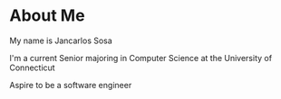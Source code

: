 # About Me
<p>My name is Jancarlos Sosa</p>
<p>I'm a current Senior majoring in Computer Science at the University of Connecticut</p>
<p>Aspire to be a software engineer</p>
